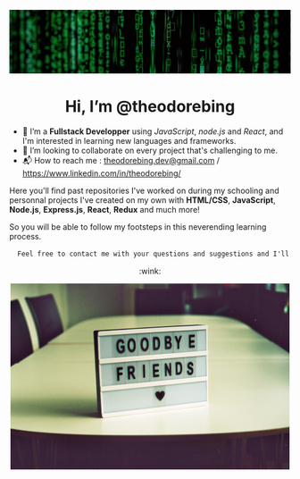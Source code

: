 <p align="center">
  <img src="https://github.com/theodorebing/theodorebing/blob/main/img/matrix-l.jpeg" alt="head">
</p>
<h1 align="center" color="blue" font-size="46px">Hi, I’m @theodorebing</h1>

- :floppy_disk: I’m a **Fullstack Developper** using *JavaScript*, *node.js* and *React*, and I'm interested in learning new languages and frameworks.
- :two_men_holding_hands: I’m looking to collaborate on every project that's challenging to me.
- :mailbox_with_mail: How to reach me : theodorebing.dev@gmail.com / https://www.linkedin.com/in/theodorebing/

Here you'll find past repositories I've worked on during my schooling and personnal projects I've created on my own with
**HTML/CSS**, **JavaScript**, **Node.js**, **Express.js**, **React**, **Redux** and much more!
  
So you will be able to follow my footsteps in this neverending learning process.

```diff
  Feel free to contact me with your questions and suggestions and I'll be pleased to answer back 
``` 
<p align="center">
:wink:
</p>
<p align="center">
  <img src="https://github.com/theodorebing/theodorebing/blob/main/img/goodbye.jpg" alt="head" width="500"> 
</p>
